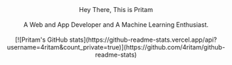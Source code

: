 <center>Hey There, This is Pritam <center><br>
<center>A Web and App Developer and A Machine Learning Enthusiast.<center><br>
[![Pritam's GitHub stats](https://github-readme-stats.vercel.app/api?username=4ritam&count_private=true)](https://github.com/4ritam/github-readme-stats)
